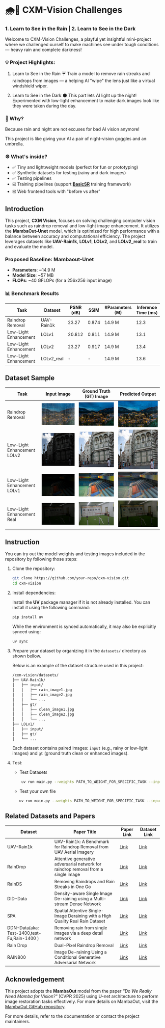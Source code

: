 # 🌧️🌙 CXM-Vision Challenges
### 1. Learn to See in the Rain | 2. Learn to See in the Dark
    
Welcome to CXM-Vision Challenges, a playful yet insightful mini-project where we challenged ourself to make machines see under tough conditions — heavy rain and complete darkness!

### 💡 Project Highlights:

1. Learn to See in the Rain ☔
        Train a model to remove rain streaks and raindrops from images — a helping AI "wipe" the lens just like a virtual windshield wiper.

2. Learn to See in the Dark 🌑
        This part lets AI light up the night! Experimented with low-light enhancement to make dark images look like they were taken during the day.

### 🧪 Why?
Because rain and night are not excuses for bad AI vision anymore!

This project is like giving your AI a pair of night-vision goggles and an umbrella.

### ⚙️ What's inside?
- ✅ Tiny and lightweight models (perfect for fun or prototyping)
- ✅ Synthetic datasets for testing (rainy and dark images)
- ✅ Testing pipelines
- ☑️ Training pipelines (support [**BasicSR**](https://github.com/XPixelGroup/BasicSR) training framework)
- ☑️ Web frontend tools with "before vs after"




## Introduction
This project, **CXM Vision**, focuses on solving challenging computer vision tasks such as raindrop removal and low-light image enhancement. It utilizes the **MambaOut-Unet** model, which is optimized for high performance with a balance between accuracy and computational efficiency. The project leverages datasets like **UAV-Rain1k**, **LOLv1**, **LOLv2**, and **LOLv2_real** to train and evaluate the model.

### Proposed Baseline: Mambaout-Unet
- **Parameters**: ~14.9 M  
- **Model Size**: ~57 MB  
- **FLOPs**: ~40 GFLOPs (for a 256x256 input image) 

### 📊 Benchmark Results

| Task                  | Dataset       | PSNR (dB) | SSIM  |  #Parameters (M) | Inference Time (ms) |
|-----------------------|---------------|-----------|-------|------------------|----------------------|
| Raindrop Removal      | UAV-Rain1k    | 23.27     | 0.874 | 14.9 M           | 12.3                |
| Low-Light Enhancement | LOLv1         | 20.812    | 0.811 | 14.9 M           | 13.1                |
| Low-Light Enhancement | LOLv2         | 23.27     | 0.917 | 14.9 M           | 13.4                |
| Low-Light Enhancement | LOLv2_real    |     -     |   -   | 14.9 M           | 13.6                |

## Dataset Sample


| Task                  | Input Image                                      | Ground Truth (GT) Image                              | Predicted Output                                   |
|-----------------------|--------------------------------------------------|-----------------------------------------------------|--------------------------------------------------|
| Raindrop Removal      | ![Rainy Image](datasets/UAV-Rain1k/input/0.png) | ![Clean Image](datasets/UAV-Rain1k/gt/0.png) | ![Output Image](results/UAV-Rain1k/0.png) |
|  Low-Light Enhancement LOLv2    | ![Low-Light Image](datasets/LOLv2/input/0.png) | ![Clean Image](datasets/LOLv2/gt/0.png) | ![Output Image](results/LOLv2/0.png) |
| Low-Light Enhancement LOLv1| ![Low-Light Image](datasets/LOLv1/input/0.png) | ![Enhanced GT](datasets/LOLv1/gt/0.png)   | ![Output Image](results/LOLv1/0.png) |
| Low-Light Enhancement Real| ![Low-Light Image](datasets/LOLv2_real/input/0.png) | ![Enhanced GT](datasets/LOLv2_real/gt/0.png)   | ![Output Image](results/LOLv2_real/0.png) |


## Instruction 

You can try out the model weights and testing images included in the repository by following those steps:
1. Clone the repository:
    ```bash
    git clone https://github.com/your-repo/cxm-vision.git
    cd cxm-vision
    ```
2. Install dependencies:

    Install the **UV** package manager if it is not already installed. You can install it using the following command:

    ```bash
    pip install uv
    ```

    While the environment is synced automatically, it may also be explicitly synced using:

    ```bash
    uv sync
    ```
3. Prepare your dataset by organizing it in the `datasets/` directory as shown bellow.
    
    Below is an example of the dataset structure used in this project:
    ```
    /cxm-vision/datasets/
    ├── UAV-Rain1k/
    │   ├── input/
    │   │   ├── rain_image1.jpg
    │   │   ├── rain_image2.jpg
    │   │   └── ...
    │   ├── gt/
    │   │   ├── clean_image1.jpg
    │   │   ├── clean_image2.jpg
    │   │   └── ...
    ├── LOLv1/
    │   ├── input/
    │   ├── gt/
    │   └── ...
    ```
    Each dataset contains paired images: `input` (e.g., rainy or low-light images) and `gt` (ground truth clean or enhanced images).


4. Test:
    - Test Datasets 
    ```bash
        uv run main.py --weights PATH_TO_WEIGHT_FOR_SPECIFIC_TASK --input_dir PATH_TO_TEST_SET --save 
    ```
    - Test your own file 
    ```bash
       uv run main.py --weights PATH_TO_WEIGHT_FOR_SPECIFIC_TASK --input_dir PATH_TO_TEST_FILE --save
    ``` 

## Related Datasets and Papers

| Dataset      | Paper Title                                                                 | Paper Link                                                                                     | Dataset Link                                                                                     |
|--------------|-----------------------------------------------------------------------------|-----------------------------------------------------------------------------------------------|--------------------------------------------------------------------------------------------------|
| UAV-Rain1k   | UAV-Rain1k: A Benchmark for Raindrop Removal from UAV Aerial Imagery       | [Link](https://arxiv.org/pdf/2402.05773)                                                      | [Link](https://drive.google.com/open?id=1e7R76s6vwUJxILOcAsthgDLPSnOrQ49K)                      |
| RainDrop     | Attentive generative adversarial network for raindrop removal from a single image | [Link](https://arxiv.org/pdf/1711.10098)                                                      | [Link](https://github.com/rui1996/DeRaindrop?tab=readme-ov-file)                                |
| RainDS       | Removing Raindrops and Rain Streaks in One Go                              | [Link](https://openaccess.thecvf.com/content/CVPR2021/papers/Quan_Removing_Raindrops_and_Rain_Streaks_in_One_Go_CVPR_2021_paper.pdf) | [Link](https://github.com/Songforrr/RainDS_CCN?tab=readme-ov-file)                              |
| DID-Data     | Density-aware Single Image De-raining using a Multi-stream Dense Network   | [Link](https://openaccess.thecvf.com/content_cvpr_2018/papers/Zhang_Density-Aware_Single_Image_CVPR_2018_paper.pdf) | [Link](https://github.com/hezhangsprinter/DID-MDN)                                              |
| SPA          | Spatial Attentive Single-Image Deraining with a High Quality Real Rain Dataset | [Link](https://arxiv.org/abs/1908.01979)                                                      | [Link](https://stevewongv.github.io/)                                                           |
| DDN-Data(aka: Test-1400,test-Fu,Rain-1400 )     | Removing rain from single images via a deep detail network                 | [Link](https://openaccess.thecvf.com/content_cvpr_2017/papers/Fu_Removing_Rain_From_CVPR_2017_paper.pdf) | [Link](https://xueyangfu.github.io/projects/cvpr2017.html)                                      |
| Rain Drop    | Dual-Pixel Raindrop Removal                                                | [Link](https://bmvc2022.mpi-inf.mpg.de/0439.pdf)                                              | [Link](https://github.com/Yizhou-Li-CV/DPRRN)                                                   |
| RAIN800      | Image De-raining Using a Conditional Generative Adversarial Network        | [Link](https://arxiv.org/pdf/1701.05957)                                                      | [Link](http://yu-li.github.io/paper/li_cvpr16_rain.zip)                                         |




## Acknowledgement

This project adopts the **MambaOut** model from the paper *"Do We Really Need Mamba for Vision?"* (CVPR 2025) using U-net architecture to perform image restoration tasks effectively. 
For more details on MambaOut, visit the [MambaOut GitHub repository](https://github.com/yuweihao/MambaOut).

For more details, refer to the documentation or contact the project maintainers.
